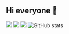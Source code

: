 ## Hi everyone 👋
<img src="https://img.shields.io/badge/-Angular-FF0000?logo=angular&style=for-the-badge"></img>
<img src="https://img.shields.io/badge/-Gmail-FF0000?logo=gmail&logoColor=white&style=for-the-badge"></img>
<img src="https://img.shields.io/badge/-Linkedin-0000FF?logo=linkedin&logoColor=white&style=for-the-badge"></img>
![GitHub stats](https://github-readme-stats.vercel.app/api?username=ArdaCenker&show_icons=true&theme=algolia ) 



